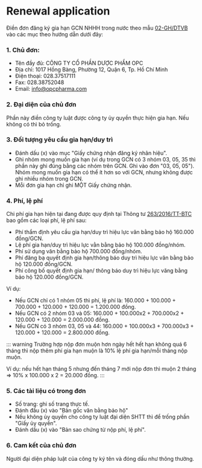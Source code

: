# Renewal application
Điền đơn đăng ký gia hạn GCN NHHH trong nước theo mẫu [02-GH/DTVB](http://www.noip.gov.vn/documents/20182/698683/C.02+gia+h%E1%BA%A1n%2C+duy+tr%C3%AC+VBBH.doc/5298d229-957b-4267-a264-3b2b4c6a0917) vào các mục theo hướng dẫn dưới đây:

### 1. Chủ đơn:
- Tên đầy đủ: CÔNG TY CỔ PHẦN DƯỢC PHẨM OPC
- Địa chỉ: 1017 Hồng Bàng, Phường 12, Quận 6, Tp. Hồ Chí Minh
- Điện thoại: 028.37517111
- Fax: 028.38752048
- Email: info@opcpharma.com

### 2. Đại diện của chủ đơn
Phần này điền công ty luật được công ty ủy quyền thực hiện gia hạn. Nếu không có thì bỏ trống.

### 3. Đối tượng yêu cầu gia hạn/duy trì
- Đánh dấu (x) vào mục "Giấy chứng nhận đăng ký nhãn hiệu". 
- Ghi nhóm mong muốn gia hạn (ví dụ trong GCN có 3 nhóm 03, 05, 35 thì phần này ghi đúng bằng các nhóm trên GCN. Ghi vào đơn "03, 05, 05"). Nhóm mong muốn gia hạn có thể ít hơn so với GCN, nhưng không được ghi nhiều nhóm trong GCN.
- Mỗi đơn gia hạn chỉ ghi MỘT Giấy chứng nhận.

### 4. Phí, lệ phí
Chi phí gia hạn hiện tại đang được quy định tại Thông tư [263/2016/TT-BTC](http://vbpl.vn/TW/Pages/vbpq-thuoctinh.aspx?ItemID=119129) bao gồm các loại phí, lệ phí sau:
- Phí thẩm định yêu cầu gia hạn/duy trì hiệu lực văn bằng bảo hộ 160.000 đồng/GCN.
- Lệ phí gia hạn/duy trì hiệu lực vằn bằng bảo hộ 100.000 đồng/nhóm.
- Phí sử dụng văn bằng bảo hộ 700.000 đồng/nhóm.
- Phí đăng bạ quyết định gia hạn/thông báo duy trì hiệu lực văn bằng bảo hộ 120.000 đồng/GCN.
- Phí công bố quyết định gia hạn/ thông báo duy trì hiệu lực văng bằng bảo hộ 120.000 đồng/GCN.

Ví dụ:
* Nếu GCN chỉ có 1 nhóm 05 thì phí, lệ phí là: 160.000 + 100.000 + 700.000 + 120.000 + 120.000 = 1.200.000 đồng.
* Nếu GCN có 2 nhóm 03 và 05: 160.000 + 100.000x2 + 700.000x2 + 120.000 + 120.000 = 2.000.000 đồng.
* Nếu GCN có 3 nhóm 03, 05 và 44: 160.000 + 100.000x3 + 700.000x3 + 120.000 + 120.000 = 2.800.000 đồng.

::: warning
Trường hợp nộp đơn muộn hơn ngày hết hết hạn không quá 6 tháng thì nộp thêm phí gia hạn muộn là 10% lệ phí gia hạn/mỗi tháng nộp muộn.

Ví dụ: nếu hết hạn tháng 5 nhưng đến tháng 7 mới nộp đơn thì muộn 2 tháng => 10% x 100.000 x 2 = 20.000 đồng.
:::

### 5. Các tài liệu có trong đơn
- Số trang: ghi số trang thực tế.
- Đánh đấu (x) vào "Bản gốc văn bằng bảo hộ"
- Nếu không ủy quyền cho công ty luật đại diện SHTT thì để trống phần "Giấy ủy quyền".
- Đánh dấu (x) vào "Bản sao chứng từ nộp phí, lệ phí".

### 6. Cam kết của chủ đơn
Người đại diện pháp luật của công ty ký tên và đóng dấu như thông thường.

